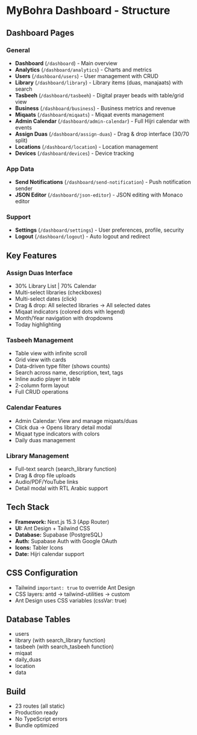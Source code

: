 # MyBohra Dashboard - Structure

## Dashboard Pages

### General

- **Dashboard** (`/dashboard`) - Main overview
- **Analytics** (`/dashboard/analytics`) - Charts and metrics
- **Users** (`/dashboard/users`) - User management with CRUD
- **Library** (`/dashboard/library`) - Library items (duas, manajaats) with search
- **Tasbeeh** (`/dashboard/tasbeeh`) - Digital prayer beads with table/grid view
- **Business** (`/dashboard/business`) - Business metrics and revenue
- **Miqaats** (`/dashboard/miqaats`) - Miqaat events management
- **Admin Calendar** (`/dashboard/admin-calendar`) - Full Hijri calendar with events
- **Assign Duas** (`/dashboard/assign-duas`) - Drag & drop interface (30/70 split)
- **Locations** (`/dashboard/location`) - Location management
- **Devices** (`/dashboard/devices`) - Device tracking

### App Data

- **Send Notifications** (`/dashboard/send-notification`) - Push notification sender
- **JSON Editor** (`/dashboard/json-editor`) - JSON editing with Monaco editor

### Support

- **Settings** (`/dashboard/settings`) - User preferences, profile, security
- **Logout** (`/dashboard/logout`) - Auto logout and redirect

## Key Features

### Assign Duas Interface

- 30% Library List | 70% Calendar
- Multi-select libraries (checkboxes)
- Multi-select dates (click)
- Drag & drop: All selected libraries → All selected dates
- Miqaat indicators (colored dots with legend)
- Month/Year navigation with dropdowns
- Today highlighting

### Tasbeeh Management

- Table view with infinite scroll
- Grid view with cards
- Data-driven type filter (shows counts)
- Search across name, description, text, tags
- Inline audio player in table
- 2-column form layout
- Full CRUD operations

### Calendar Features

- Admin Calendar: View and manage miqaats/duas
- Click dua → Opens library detail modal
- Miqaat type indicators with colors
- Daily duas management

### Library Management

- Full-text search (search_library function)
- Drag & drop file uploads
- Audio/PDF/YouTube links
- Detail modal with RTL Arabic support

## Tech Stack

- **Framework:** Next.js 15.3 (App Router)
- **UI:** Ant Design + Tailwind CSS
- **Database:** Supabase (PostgreSQL)
- **Auth:** Supabase Auth with Google OAuth
- **Icons:** Tabler Icons
- **Date:** Hijri calendar support

## CSS Configuration

- Tailwind `important: true` to override Ant Design
- CSS layers: antd → tailwind-utilities → custom
- Ant Design uses CSS variables (cssVar: true)

## Database Tables

- users
- library (with search_library function)
- tasbeeh (with search_tasbeeh function)
- miqaat
- daily_duas
- location
- data

## Build

- 23 routes (all static)
- Production ready
- No TypeScript errors
- Bundle optimized
